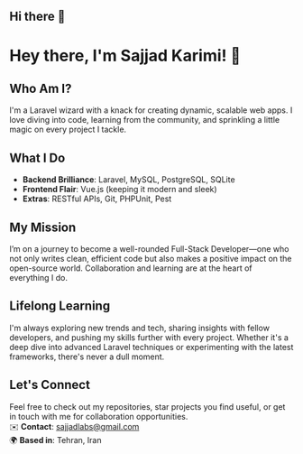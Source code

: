 ## Hi there 👋

# Hey there, I'm Sajjad Karimi! 👋

## Who Am I?
I'm a Laravel wizard with a knack for creating dynamic, scalable web apps. I love diving into code, learning from the community, and sprinkling a little magic on every project I tackle.

## What I Do
- **Backend Brilliance**: Laravel, MySQL, PostgreSQL, SQLite  
- **Frontend Flair**: Vue.js (keeping it modern and sleek)
- **Extras**: RESTful APIs, Git, PHPUnit, Pest

## My Mission
I’m on a journey to become a well-rounded Full-Stack Developer—one who not only writes clean, efficient code but also makes a positive impact on the open-source world. Collaboration and learning are at the heart of everything I do.

## Lifelong Learning
I'm always exploring new trends and tech, sharing insights with fellow developers, and pushing my skills further with every project. Whether it's a deep dive into advanced Laravel techniques or experimenting with the latest frameworks, there's never a dull moment.

## Let's Connect  
Feel free to check out my repositories, star projects you find useful, or get in touch with me for collaboration opportunities.  
✉️ **Contact**: [sajjadlabs@gmail.com](mailto:sajjadlabs@gmail.com)  
🌍 **Based in**: Tehran, Iran

